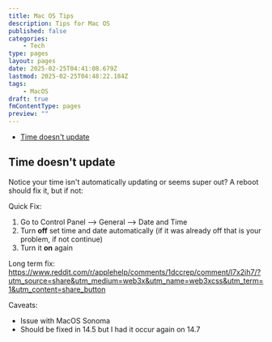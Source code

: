```yaml
---
title: Mac OS Tips
description: Tips for Mac OS
published: false
categories:
    - Tech
type: pages
layout: pages
date: 2025-02-25T04:41:08.679Z
lastmod: 2025-02-25T04:48:22.184Z
tags:
    - MacOS
draft: true
fmContentType: pages
preview: ""
---
```


<!--- cSpell:disable --->
* [Time doesn't update](#time-doesnt-update)
<!--- cSpell:enable --->

## Time doesn't update

Notice your time isn't automatically updating or seems super out? A reboot should fix it, but if not:

Quick Fix:

1. Go to Control Panel --> General --> Date and Time
2. Turn **off** set time and date automatically (if it was already off that is your problem, if not continue)
3. Turn it **on** again

Long term fix:
<https://www.reddit.com/r/applehelp/comments/1dccrep/comment/l7x2ih7/?utm_source=share&utm_medium=web3x&utm_name=web3xcss&utm_term=1&utm_content=share_button>

Caveats:

* Issue with MacOS Sonoma
* Should be fixed in 14.5 but I had it occur again on 14.7
